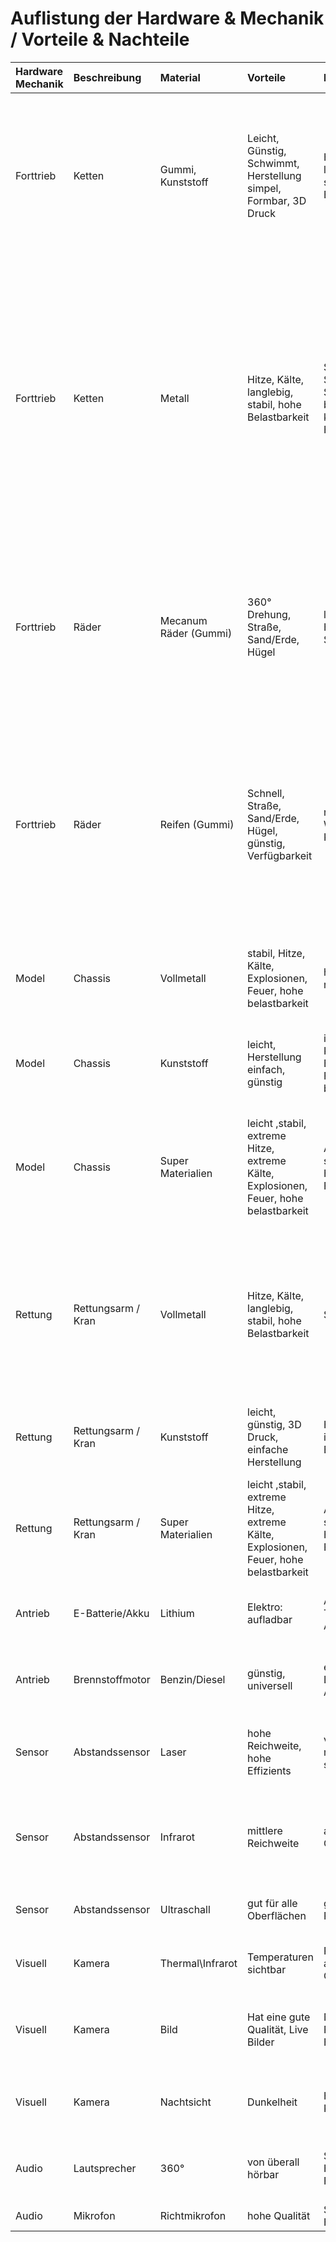 # Auflistung der Hardware & Mechanik / Vorteile & Nachteile
| Hardware Mechanik| Beschreibung | Material  | Vorteile  | Nachteile | Zusammenfassung |                                                                                                                         
|:-------------------|:-------------|:----------|:----------|:----------|:----------------|
| Forttrieb | Ketten |  Gummi, Kunststoff |  Leicht, Günstig, Schwimmt, Herstellung simpel, Formbar, 3D Druck  | Hitze, Kälte, nicht langlebig, bricht schell, geringe Belastbarkeit | Generell gut für Steigungen und verschiedne Terrains. Jedoch schlecht geeignet für Hitze und Brandsituation da Kunststoffe und Gummistoffe schon bei leichter Hitze schmelzen können. Dadurch kann ein Einseits je nach Betroffenheit nicht korrekt durchgeführt werden.| 
| Forttrieb | Ketten |  Metall | Hitze, Kälte, langlebig, stabil, hohe Belastbarkeit |  Schwer, Teurer, Schwimmt nicht, Straße beschädigen, komplexe Herstellung | Ketten sind generell eher schwer und sperrig. Der große Vorteil: Ein Kettenfahrzeug kann in fast jedem Terrain fahren. Hügel, Geröll und Erde. Auch Hindernisse und Steigungen sind leicht passierbar. Zudem sind die Metallketten für große Temperaturschwankungen geiegnet. Sowohl große Hitze und Kälte und können überwunden werden. Somit wäre ein Kettenfahrzeug auch für Brandsituation eine gute Möglichkeit. Zudem kann ein Kettenfahrzeig sich auf der Stelle drehen und ist von der Fahrtrichtung flexibel.   |
| Forttrieb | Räder  | Mecanum Räder (Gummi) | 360° Drehung, Straße, Sand/Erde, Hügel  |  langsam, Wasser, Hitze, Kälte, Steine   | Mecanumräder sind generell praktisch da sie sich in jede Richtung drehen können. Damit wäre das Fahrzeug sehr flexibel und wendig. Jedoch ist die Beschichtung aus Gummi und somit für Hitze eher ungeeignet. Desweiteren könnte Geröll die Mechanik blockieren und somit den Einsatz frühzeitig beenden.        
| Forttrieb | Räder  | Reifen (Gummi)| Schnell, Straße, Sand/Erde, Hügel, günstig, Verfügbarkeit |  nicht drehbar, Wasser, Hitze, Kälte, Steine | Räder bzw. Reifen sind fast überall verfügbar. Die Neubeschaffung bei einer Beschädigung wäre leicht und unkompliziert. Da die Reifen eine Gummibeschichtung sind sie nicht für Hitzesituation geeignet auf Grund des geringen Schmelzpunkt. Zudem haben Reifen nicht den besten Grip und könnten z.B im Sand stecken bleiben. Auch größere Hindernisse können nicht überwunden werden.  |  
| Model   | Chassis| Vollmetall | stabil, Hitze, Kälte, Explosionen, Feuer, hohe belastbarkeit| hohes Gewicht, relativ teuer | Auch wenn das Chassis etwas schwerer ausfällt sind die Vorteile enorm. Es ist gegen fast alle äußeren Einflüsse geschützt und halt auch eventuelle Explosionen aus.|
| Model   | Chassis| Kunststoff| leicht, Herstellung einfach, günstig | instabil, Hitze, Kälte, Explosionen, Feuer, keine belastbarkeit| Die Herstellung ist zwar einfach und das Chassis wäre leicht jedoch ist die Gefahr dass es durch Hitze oder Einschläge demoliert wird.|
| Model   | Chassis| Super Materialien | leicht ,stabil, extreme Hitze, extreme Kälte, Explosionen, Feuer, hohe belastbarkeit| Anschaffung schwer, teuer, Herstellung, Forschung | Supermaterialien sind zwar in der Herstellung teuer und schwer zu beschaffen aber die Vorteile sind enorm: Sie sind sehr leicht, stabil und extrem hitzebständig. Somit wären sie für riskante und gesonderte Situation ideal geeignet.  |
| Rettung | Rettungsarm / Kran | Vollmetall | Hitze, Kälte, langlebig, stabil, hohe Belastbarkeit |  Schwer, Teurer | Der Vorteil beim Vollmetall ist, dass er sehr stabil ist und sehr lange genutzt werden kann ohne ihn auszutauschen. Zudem kann man auch bei unterschiedlichen Wetter Bedingungen damit arbeiten. Ein Nachteil ist, dass man bei der Rettung des Patienten vorsichtig sein muss ihn nicht zu verlätzen.|
| Rettung | Rettungsarm / Kran | Kunststoff| leicht, günstig, 3D Druck, einfache Herstellung | Hitze, Kälte, instabil, geringe Belastbarkeit | Ist instabil und nicht nutzbar im richtigen Betrieb, nutzvoll um eine miniatur Darstellung zu erstellen da es 3D Druckbar ist.|
| Rettung | Rettungsarm / Kran | Super Materialien|leicht ,stabil, extreme Hitze, extreme Kälte, Explosionen, Feuer, hohe belastbarkeit | Anschaffung schwer, teuer, Herstellung, Forschung | Super Materialien sind vielseitig einsetztbar, in Feuer/Hitze-Situationen könnte der Kran auch hitzebeschichtet sein so das der Patient nicht vom heißen Stahl verletzt werden kann.|
| Antrieb | E-Batterie/Akku | Lithium | Elektro: aufladbar  |  Akkulaufzeit, Teurer in der Anschaffung | Sind wiederaufladbar und besser für die Umwelt, doch haben nicht so viel Leistung wie ein Brennstoffmotor|
| Antrieb | Brennstoffmotor | Benzin/Diesel | günstig, universell  |  explosionsgefahr, Leck und Auslaufgefahr | Haben eine hohe Leistung, doch sind schlecht für die Umwelt, könnte zu Problmen führen bei einer explosion.|
| Sensor| Abstandssensor  | Laser       | hohe Reichweite, hohe Effizients  | verschmutzung, mechanische stöße | Sind recht zuverlässig, hat aber Probleme mit Schmutzpartikeln in der Luft so könnte der Laser refelektieren und falsche Werte ausgeben.|
| Sensor| Abstandssensor  | Infrarot    | mittlere Reichweite  |  andere Infrarot Geräte| Hat eine mittlere Reichweite doch hat keine Probleme mit Schmutzpartikeln nur andere Infrarot Geräte könnten das Signal stören, recht zuverlässig.|
| Sensor| Abstandssensor  | Ultraschall | gut für alle Oberflächen  |  geringe Reichweite | Hat eine geringe Reichweite so leider unnutzbar für größere Räume, Häuser.|
| Visuell| Kamera  | Thermal\Infrarot    | Temperaturen sichtbar  |  Probleme durch andere Hitze Objekte| Sind optimal geeignet um einen Patienten im Rauch bzw in der Dunkelheit zu finden.|
| Visuell| Kamera  | Bild      | Hat eine gute Qualität, Live Bilder  | Nebel, Rauch, Feuer, Kälte, Hitze | Kann nur bei guten Licht- und Sichtverhätnissen verwendet werden. Ansonten werden andere Kamerasysteme dazu geschalten.|
| Visuell| Kamera  | Nachtsicht| Dunkelheit |  Hitze, Feuer, Kälte |Können sinvoll sein wenn die Thermal\Infrarot Kammera Probleme mit der Hitze im Raum bekommt.|
| Audio  | Lautsprecher | 360° | von überall hörbar   | Störsignale, Hitze, Kälte, Feuer | Sind perfekt für Räume ausgelegt da sich unser Fahrzeug nicht drehen muss um eine Mitteilung von Patienten zu erhalten.|
| Audio  | Mikrofon | Richtmikrofon | hohe Qualität| Störsignale, Hitze, Kälte | Gute Qualität |
